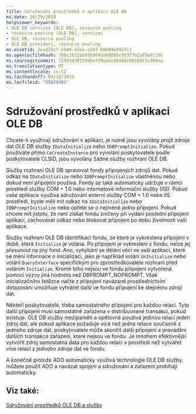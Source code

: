 ```yaml
---
title: Sdružování prostředků v aplikaci OLE DB
ms.date: 10/29/2018
helpviewer_keywords:
- OLE DB services [OLE DB], resource pooling
- resource pooling [OLE DB], services
- OLE DB, resource pooling
- OLE DB providers, resource pooling
ms.assetid: 2ead1bcf-bbd4-43ea-a307-bb694b992fc1
ms.openlocfilehash: 786c2b31bb93b0691d80885c86377e2afba8c1dc
ms.sourcegitcommit: 72583d30170d6ef29ea5c6848dc00169f2c909aa
ms.translationtype: MT
ms.contentlocale: cs-CZ
ms.lasthandoff: 04/18/2019
ms.locfileid: "59029301"
---
```

# <a name="resource-pooling-in-your-ole-db-application"></a>Sdružování prostředků v aplikaci OLE DB

Chcete-li využívají sdružování v aplikaci, je nutné jsou vyvolány projít zdroje dat OLE DB služby `IDataInitialize` nebo `IDBPromptInitialize`. Pokud používáte přímo `CoCreateInstance` pro vyvolání poskytovatele podle poskytovatele CLSID, jsou vyvolány žádné služby rozhraní OLE DB.

Služby rozhraní OLE DB spravovat fondy připojených zdrojů dat. Pokud odkaz na `IDataInitialize` nebo `IDBPromptInitialize` vlastněnou nebo dokud není připojení používá. Fondy se také automaticky udržuje v rámci prostředí služby COM + 1.0 nebo internetové informační služby (IIS). Pokud vaše aplikace využívá sdružování externí služby COM + 1.0 nebo IIS prostředí, byste měli mít odkaz na `IDataInitialize` nebo `IDBPromptInitialize` nebo opřete se o nejméně jedno připojení. Pokud chcete mít jistotu, že není získat fondu zničeny při vydání poslední připojení aplikací, zachovávat odkaz nebo blokovat připojení po dobu životnosti vaší aplikace.

Služby rozhraní OLE DB identifikaci fondu, ze které je vykreslena připojení v době, která `Initialize` je volána. Po připojení je vykreslení z fondu, nelze jej přesunout na jiný fond. Ano, vyhýbání se dělání věcí ve vaší aplikaci, které se mění informace o inicializaci, jako je například volání `UnInitialize` nebo volání `QueryInterface` specifickým pro zprostředkovatele rozhraní před voláním `Initialize`. Kromě toho nejsou ve fondu připojení vytvořená pomocí výzvy jiná hodnota než DBPROMPT_NOPROMPT. Však inicializačního řetězce načte z připojení navázané prostřednictvím dotazování umožňuje vytvářet další ve fondu připojení ke stejnému zdroji dat.

Někteří poskytovatelé, třeba samostatného připojení pro každou relaci. Tyto další připojení musí samostatně zařazena v distribuované transakci, pokud existuje. OLE DB služby mezipaměti a opětovně používá jedinou relaci jeden zdroj dat, ale pokud aplikace požaduje více než jedna relace současně z jednoho zdroje dat, poskytovatele může skončit další připojení a provádění dalších transakce zařazení, které nejsou ve fondu. Je mnohem efektivnější vytvořit zdroj samostatná data pro každou relaci v prostředí než vytvářet více relací z jednoho zdroje dat ve fondu.

A konečně protože ADO automaticky využívá technologie OLE DB služby, můžete použít ADO a navázat spojení a sdružování a zařazení probíhají automaticky.

## <a name="see-also"></a>Viz také:

[Sdružování prostředků OLE DB a služby](../../data/oledb/ole-db-resource-pooling-and-services.md)